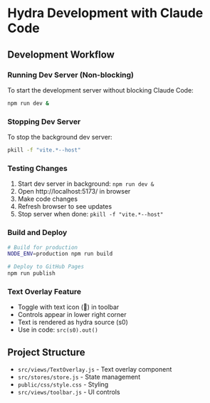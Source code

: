 # Hydra Development with Claude Code

## Development Workflow

### Running Dev Server (Non-blocking)
To start the development server without blocking Claude Code:
```bash
npm run dev &
```

### Stopping Dev Server
To stop the background dev server:
```bash
pkill -f "vite.*--host"
```

### Testing Changes
1. Start dev server in background: `npm run dev &`
2. Open http://localhost:5173/ in browser
3. Make code changes
4. Refresh browser to see updates
5. Stop server when done: `pkill -f "vite.*--host"`

### Build and Deploy
```bash
# Build for production
NODE_ENV=production npm run build

# Deploy to GitHub Pages
npm run publish
```

### Text Overlay Feature
- Toggle with text icon (📝) in toolbar
- Controls appear in lower right corner
- Text is rendered as hydra source (s0)
- Use in code: `src(s0).out()`

## Project Structure
- `src/views/TextOverlay.js` - Text overlay component
- `src/stores/store.js` - State management
- `public/css/style.css` - Styling
- `src/views/toolbar.js` - UI controls